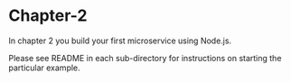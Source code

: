 # Chapter-2


In chapter 2 you build your first microservice using Node.js.

Please see README in each sub-directory for instructions on starting the particular example.
